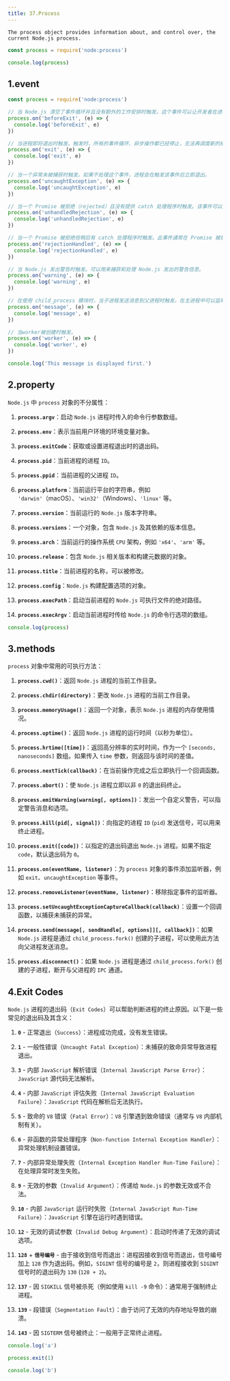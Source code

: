 ```yaml
---
title: 37.Process
---
```


`The process object provides information about, and control over, the current Node.js process.`

```js
const process = require('node:process')

console.log(process)
```

## 1.event

```js
const process = require('node:process')

// 当 Node.js 清空了事件循环并且没有额外的工作安排时触发。这个事件可以让开发者在进程退出前执行一些异步操作。如果在此事件处理程序中调度了异步操作，Node.js 进程可能不会退出。
process.on('beforeExit', (e) => {
  console.log('beforeExit', e)
})

// 当进程即将退出时触发。触发时，所有的事件循环、异步操作都已经停止，无法再调度新的操作。开发者可以在此事件中执行最后的同步清理操作，如关闭文件流等。
process.on('exit', (e) => {
  console.log('exit', e)
})

// 当一个异常未被捕获时触发。如果不处理这个事件，进程会在触发该事件后立即退出。
process.on('uncaughtException', (e) => {
  console.log('uncaughtException', e)
})

// 当一个 Promise 被拒绝（rejected）且没有提供 catch 处理程序时触发。该事件可以用来捕获未处理的 Promise 错误。
process.on('unhandledRejection', (e) => {
  console.log('unhandledRejection', e)
})

// 当一个 Promise 被拒绝但稍后有 catch 处理程序时触发。此事件通常在 Promise 被拒绝后的一轮事件循环中触发。
process.on('rejectionHandled', (e) => {
  console.log('rejectionHandled', e)
})

// 当 Node.js 发出警告时触发。可以用来捕获和处理 Node.js 发出的警告信息。
process.on('warning', (e) => {
  console.log('warning', e)
})

// 在使用 child_process 模块时，当子进程发送消息到父进程时触发。在主进程中可以监听这个事件来处理来自子进程的消息。
process.on('message', (e) => {
  console.log('message', e)
})

// 当worker被创建时触发。
process.on('worker', (e) => {
  console.log('worker', e)
})

console.log('This message is displayed first.')
```

## 2.property

`Node.js` 中 `process` 对象的不分属性：

1. **`process.argv`**：启动 `Node.js` 进程时传入的命令行参数数组。

2. **`process.env`**：表示当前用户环境的环境变量对象。

3. **`process.exitCode`**：获取或设置进程退出时的退出码。

4. **`process.pid`**：当前进程的进程 `ID`。

5. **`process.ppid`**：当前进程的父进程 `ID`。

6. **`process.platform`**：当前运行平台的字符串，例如 `'darwin'`（macOS）、`'win32'`（Windows）、`'linux'` 等。

7. **`process.version`**：当前运行的 `Node.js` 版本字符串。

8. **`process.versions`**：一个对象，包含 `Node.js` 及其依赖的版本信息。

9. **`process.arch`**：当前运行的操作系统 `CPU` 架构，例如 `'x64'`、`'arm'` 等。

10. **`process.release`**：包含 `Node.js` 相关版本和构建元数据的对象。

11. **`process.title`**：当前进程的名称，可以被修改。

12. **`process.config`**：`Node.js` 构建配置选项的对象。

13. **`process.execPath`**：启动当前进程的 `Node.js` 可执行文件的绝对路径。

14. **`process.execArgv`**：启动当前进程时传给 `Node.js` 的命令行选项的数组。

```js
console.log(process)
```

## 3.methods

`process` 对象中常用的可执行方法：

1. **`process.cwd()`**：返回 `Node.js` 进程的当前工作目录。

2. **`process.chdir(directory)`**：更改 `Node.js` 进程的当前工作目录。

3. **`process.memoryUsage()`**：返回一个对象，表示 `Node.js` 进程的内存使用情况。

4. **`process.uptime()`**：返回 `Node.js` 进程的运行时间（以秒为单位）。

5. **`process.hrtime([time])`**：返回高分辨率的实时时间，作为一个 `[seconds, nanoseconds]` 数组。如果传入 `time` 参数，则返回与该时间的差值。

6. **`process.nextTick(callback)`**：在当前操作完成之后立即执行一个回调函数。

7. **`process.abort()`**：使 `Node.js` 进程立即以非 `0` 的退出码终止。

8. **`process.emitWarning(warning[, options])`**：发出一个自定义警告，可以指定警告消息和选项。

9. **`process.kill(pid[, signal])`**：向指定的进程 `ID` (`pid`) 发送信号，可以用来终止进程。

10. **`process.exit([code])`**：以指定的退出码退出 `Node.js` 进程。如果不指定 `code`，默认退出码为 `0`。

11. **`process.on(eventName, listener)`**：为 `process` 对象的事件添加监听器，例如 `exit`、`uncaughtException` 等事件。

12. **`process.removeListener(eventName, listener)`**：移除指定事件的监听器。

13. **`process.setUncaughtExceptionCaptureCallback(callback)`**：设置一个回调函数，以捕获未捕获的异常。

14. **`process.send(message[, sendHandle[, options]][, callback])`**：如果 `Node.js` 进程是通过 `child_process.fork()` 创建的子进程，可以使用此方法向父进程发送消息。

15. **`process.disconnect()`**：如果 `Node.js` 进程是通过 `child_process.fork()` 创建的子进程，断开与父进程的 `IPC` 通道。

## 4.Exit Codes

`Node.js` 进程的退出码（`Exit Codes`）可以帮助判断进程的终止原因。以下是一些常见的退出码及其含义：

1. **`0`** - 正常退出（`Success`）：进程成功完成，没有发生错误。

2. **`1`** - 一般性错误（`Uncaught Fatal Exception`）：未捕获的致命异常导致进程退出。

3. **`3`** - 内部 `JavaScript` 解析错误（`Internal JavaScript Parse Error`）：`JavaScript` 源代码无法解析。

4. **`4`** - 内部 `JavaScript` 评估失败（`Internal JavaScript Evaluation Failure`）：`JavaScript` 代码在解析后无法执行。

5. **`5`** - 致命的 `V8` 错误（`Fatal Error`）：`V8` 引擎遇到致命错误（通常与 `V8` 内部机制有关）。

6. **`6`** - 非函数的异常处理程序（`Non-function Internal Exception Handler`）：异常处理机制设置错误。

7. **`7`** - 内部异常处理失败（`Internal Exception Handler Run-Time Failure`）：在处理异常时发生失败。

8. **`9`** - 无效的参数（`Invalid Argument`）：传递给 `Node.js` 的参数无效或不合法。

9. **`10`** - 内部 `JavaScript` 运行时失败（`Internal JavaScript Run-Time Failure`）：`JavaScript` 引擎在运行时遇到错误。

10. **`12`** - 无效的调试参数（`Invalid Debug Argument`）：启动时传递了无效的调试选项。

11. **`128`** + **`信号编号`** - 由于接收到信号而退出：进程因接收到信号而退出，信号编号加上 `128` 作为退出码。例如，`SIGINT` 信号的编号是 `2`，则进程接收到 `SIGINT` 信号时的退出码为 `130` (`128 + 2`)。

12. **`137`** - 因 `SIGKILL` 信号被杀死（例如使用 `kill -9` 命令）：通常用于强制终止进程。

13. **`139`** - 段错误（`Segmentation Fault`）：由于访问了无效的内存地址导致的崩溃。

14. **`143`** - 因 `SIGTERM` 信号被终止：一般用于正常终止进程。

```js
console.log('a')

process.exit(1)

console.log('b')
```
